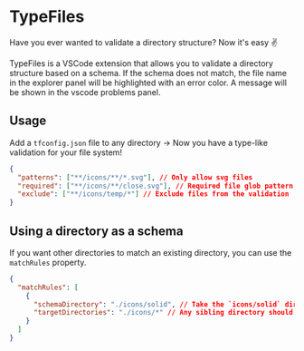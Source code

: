 # TypeFiles

Have you ever wanted to validate a directory structure? Now it's easy ✌️

TypeFiles is a VSCode extension that allows you to validate a directory structure based on a schema. If the schema does not match, the file name in the explorer panel will be highlighted with an error color. A message will be shown in the vscode problems panel.

## Usage

Add a `tfconfig.json` file to any directory -> Now you have a type-like validation for your file system!

```json
{
  "patterns": ["**/icons/**/*.svg"], // Only allow svg files
  "required": ["**/icons/**/close.svg"], // Required file glob pattern
  "exclude": ["**/icons/temp/*"] // Exclude files from the validation
}
```

## Using a directory as a schema

If you want other directories to match an existing directory, you can use the `matchRules` property.

```json
{
  "matchRules": [
    {
      "schemaDirectory": "./icons/solid", // Take the `icons/solid` directory as a schema
      "targetDirectories": "./icons/*" // Any sibling directory should match this schema.
    }
  ]
}
```
